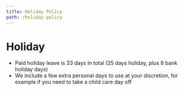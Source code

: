 ```yaml
---
title: Holiday Policy
path: /holiday-policy
---
```


# Holiday
* Paid holiday leave is 33 days in total (25 days holiday, plus 8 bank holiday days)
* We include a few extra personal days to use at your discretion, for example if you need to take a child care day off
